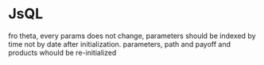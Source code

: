 # JsQL


fro theta,
every params does not change, parameters should be indexed by time not by date after initialization.
parameters, path and payoff and products whould be re-initialized

